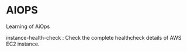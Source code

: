 # AIOPS
Learning of AiOps

instance-health-check :
Check the complete healthcheck details of AWS EC2 instance.
